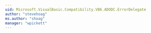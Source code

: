 ```yaml
---
uid: Microsoft.VisualBasic.Compatibility.VB6.ADODC.ErrorDelegate
author: "stevehoag"
ms.author: "shoag"
manager: "wpickett"
---
```

